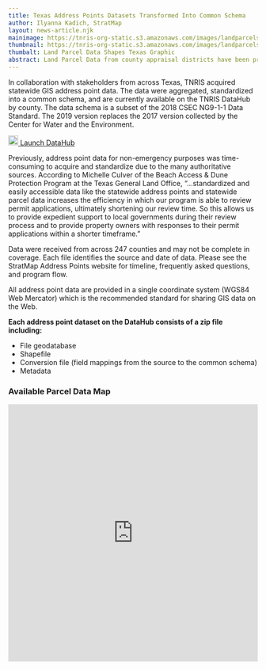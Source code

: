 ```yaml
---
title: Texas Address Points Datasets Transformed Into Common Schema
author: Ilyanna Kadich, StratMap
layout: news-article.njk
mainimage: https://tnris-org-static.s3.amazonaws.com/images/landparcelshapesarticlegraphic.jpg
thumbnail: https://tnris-org-static.s3.amazonaws.com/images/landparcelshapesarticlegraphic_th.jpg
thumbalt: Land Parcel Data Shapes Texas Graphic
abstract: Land Parcel Data from county appraisal districts have been processed into a common schema, now available for download on DataHub.
---
```


In collaboration with stakeholders from across Texas, TNRIS acquired statewide GIS address point data.  The data were aggregated, standardized into a common schema, and are currently available on the TNRIS DataHub by county.  The data schema is a subset of the 2018 CSEC NG9-1-1 Data Standard.  The 2019 version replaces the 2017 version collected by the Center for Water and the Environment. 

<p><a class="btn btn-lg btn-tnris pull-right" href="https://data.tnris.org/collection/2679b514-bb7b-409f-97f3-ee3879f34448"><img style="width: 20px; margin-bottom: 0 !important;" src="https://tnris-org-static.s3.amazonaws.com/images/baseline_view_comfy_white_36dp.png"> Launch DataHub</a>
</p>

Previously, address point data for non-emergency purposes was time-consuming to acquire and standardize due to the many authoritative sources.  According to Michelle Culver of the Beach Access & Dune Protection Program at the Texas General Land Office, “…standardized and easily accessible data like the statewide address points and statewide parcel data increases the efficiency in which our program is able to review permit applications, ultimately shortening our review time. So this allows us to provide expedient support to local governments during their review process and to provide property owners with responses to their permit applications within a shorter timeframe.”  

Data were received from across 247 counties and may not be complete in coverage.  Each file identifies the source and date of data.  Please see the StratMap Address Points website for timeline, frequently asked questions, and program flow.

All address point data are provided in a single coordinate system (WGS84 Web Mercator) which is the recommended standard for sharing GIS data on the Web.

**Each address point dataset on the DataHub consists of a zip file including:**

-   File geodatabase
-   Shapefile
-   Conversion file (field mappings from the source to the common schema)
-   Metadata

### Available Parcel Data Map

<iframe width="100%" height="520" frameborder="0" src="https://tnris-twdb.carto.com/u/tnris/builder/ba0229b0-b91c-4775-98ae-93844e146496/embed" allowfullscreen webkitallowfullscreen mozallowfullscreen oallowfullscreen  msallowfullscreen></iframe>
